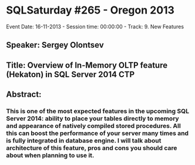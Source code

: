 # SQLSaturday #265 - Oregon 2013
Event Date: 16-11-2013 - Session time: 00:00:00 - Track: 9. New Features
## Speaker: Sergey Olontsev
## Title: Overview of In-Memory OLTP feature (Hekaton) in SQL Server 2014 CTP
## Abstract:
### This is one of the most expected features in the upcoming SQL Server 2014: ability to place your tables directly to memory and appearance of natively compiled stored procedures. All this can boost the performance of your server many times and is fully integrated in database engine. I will talk about architecture of this feature, pros and cons you should care about when planning to use it.
